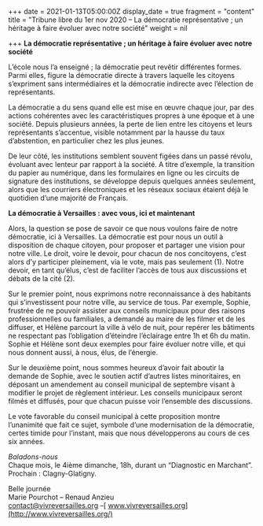 +++
date = 2021-01-13T05:00:00Z
display_date = true
fragment = "content"
title = "Tribune libre du 1er nov 2020 – La démocratie représentative ; un héritage à faire évoluer avec notre société"
weight = nil

+++
**La démocratie représentative ; un héritage à faire évoluer avec notre société**

L’école nous l’a enseigné ; la démocratie peut revêtir différentes formes. Parmi elles, figure la démocratie directe à travers laquelle les citoyens s’expriment sans intermédiaires et la démocratie indirecte avec l’élection de représentants.

La démocratie a du sens quand elle est mise en œuvre chaque jour, par des actions cohérentes avec les caractéristiques propres à une époque et à une société. Depuis plusieurs années, la perte de lien entre les citoyens et leurs représentants s’accentue, visible notamment par la hausse du taux d’abstention, en particulier chez les plus jeunes.

De leur côté, les institutions semblent souvent figées dans un passé révolu, évoluant avec lenteur par rapport à la société. A titre d’exemple, la transition du papier au numérique, dans les formulaires en ligne ou les circuits de signature des institutions, se développe depuis quelques années seulement, alors que les courriers électroniques et les réseaux sociaux étaient déjà le quotidien d’une majorité de Français.

**La démocratie à Versailles : avec vous, ici et maintenant**

Alors, la question se pose de savoir ce que nous voulons faire de notre démocratie, ici à Versailles. La démocratie est pour nous un outil à disposition de chaque citoyen, pour proposer et partager une vision pour notre ville. Le droit, voire le devoir, pour chacun de nos concitoyens, c’est alors d’y participer pleinement, via le vote, mais pas seulement (1). Notre devoir, en tant qu’élus, c’est de faciliter l’accès de tous aux discussions et débats de la cité (2).

Sur le premier point, nous exprimons notre reconnaissance à des habitants qui s’investissent pour notre ville, au service de tous. Par exemple, Sophie, frustrée de ne pouvoir assister aux conseils municipaux pour des raisons professionnelles ou familiales, a demandé au maire de les filmer et de les diffuser, et Hélène parcourt la ville à vélo de nuit, pour repérer les bâtiments ne respectant pas l’obligation d’éteindre l’éclairage entre 1h et 6h du matin. Sophie et Hélène sont deux exemples pour faire évoluer notre ville, et qui nous donnent aussi, à nous, élus, de l’énergie.

Sur le deuxième point, nous sommes heureux d’avoir fait aboutir la demande de Sophie, avec le soutien actif d’autres listes minoritaires, en déposant un amendement au conseil municipal de septembre visant à modifier le projet de règlement intérieur. Les conseils municipaux seront filmés et diffusés, pour que chacun puisse voir l’ensemble des discussions.

Le vote favorable du conseil municipal à cette proposition montre l’unanimité que fait ce sujet, symbole d’une modernisation de la démocratie, certes timide pour l’instant, mais que nous développerons au cours de ces six années.

_Baladons-nous_  
Chaque mois, le 4ième dimanche, 18h, durant un “Diagnostic en Marchant”. Prochain : Clagny-Glatigny.

Belle journée  
Marie Pourchot – Renaud Anzieu  
[contact@vivreversailles.org](mailto:contact@vivreversailles.org) –[ www.vivreversailles.org](http://www.vivreversailles.org/)